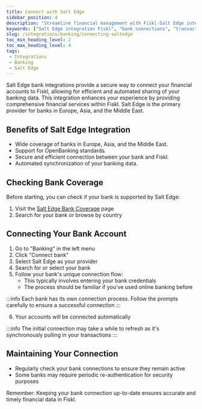 ```yaml
---
title: Connect with Salt Edge
sidebar_position: 4
description: "Streamline financial management with Fiskl-Salt Edge integration: Enable automatic transaction imports for accurate, real-time insights."
keywords: ["Salt Edge integration Fiskl", "bank connections", "transaction imports", "financial management", "Fiskl tools"]
slug: /integrations/banking/connecting-saltedge
toc_min_heading_level: 2
toc_max_heading_level: 4
tags:
 - Integrations
 - Banking
 - Salt Edge
---
```


Salt Edge bank integrations provide a secure way to connect your financial accounts to Fiskl, allowing for efficient and automated sharing of your banking data. This integration enhances your experience by providing comprehensive financial services within Fiskl. Salt Edge is the primary provider for banks in Europe, Asia, and the Middle East.

## Benefits of Salt Edge Integration

- Wide coverage of banks in Europe, Asia, and the Middle East.
- Support for OpenBanking standards.
- Secure and efficient connection between your bank and Fiskl.
- Automated synchronization of your banking data.

## Checking Bank Coverage

Before starting, you can check if your bank is supported by Salt Edge:

1. Visit the [Salt Edge Bank Coverage](https://www.saltedge.com/products/account_information/coverage) page
2. Search for your bank or browse by country

## Connecting Your Bank Account

1. Go to "Banking" in the left menu
2. Click "Connect bank"
3. Select Salt Edge as your provider
4. Search for or select your bank
5. Follow your bank's unique connection flow:
   - This typically involves entering your bank credentials
   - The process should be familiar if you've used online banking before

:::info
Each bank has its own connection process. Follow the prompts carefully to ensure a successful connection
:::

6. Your accounts will be connected automatically

<!-- ## Post-Connection Setup

After connecting your bank:

1. Click the edit icon on the bank account card to:
   - Customize how your bank account is displayed in Fiskl
   - Add a description
2. Check "Sync bank name and account" to match the bank name with the account name in your Chart of Accounts -->

:::info
The initial connection may take a while to refresh as it's synchronously pulling in your transactions
:::

## Maintaining Your Connection

- Regularly check your bank connections to ensure they remain active
- Some banks may require periodic re-authentication for security purposes

Remember: Keeping your bank connection up-to-date ensures accurate and timely financial data in Fiskl.
